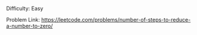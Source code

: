Difficulty: Easy

Problem Link: https://leetcode.com/problems/number-of-steps-to-reduce-a-number-to-zero/
